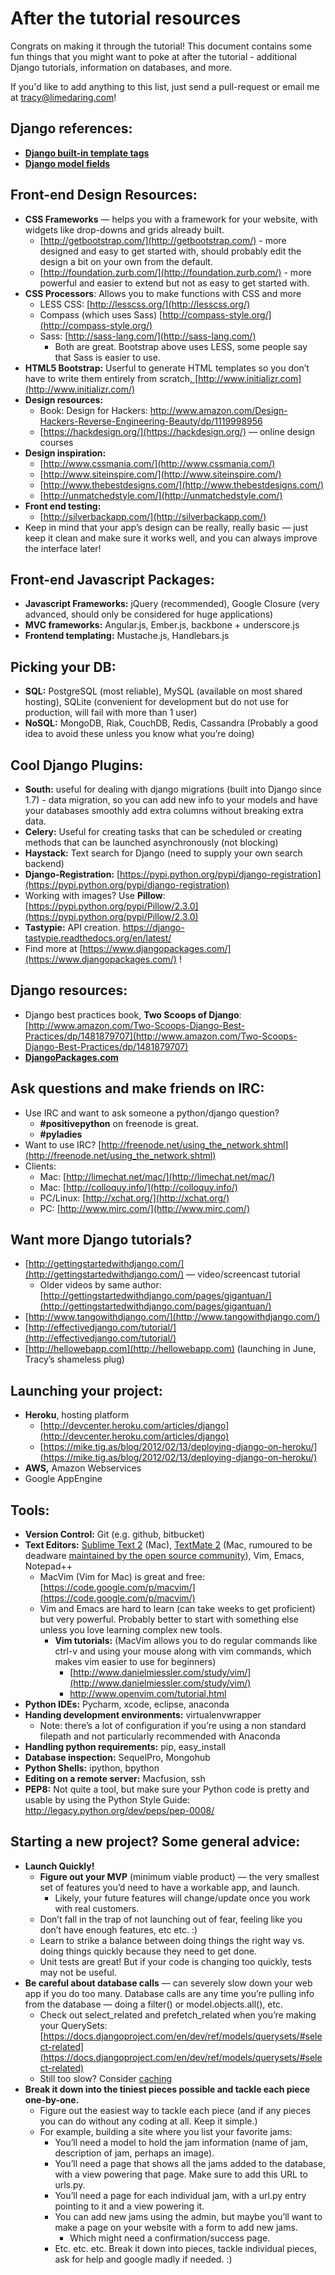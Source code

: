 # After the tutorial resources

Congrats on making it through the tutorial! This document contains some fun
things that you might want to poke at after the tutorial - additional Django
tutorials, information on databases, and more.

If you'd like to add anything to this list, just send a pull-request or email me
at tracy@limedaring.com!

## Django references:

* **[Django built-in template tags](https://docs.djangoproject.com/en/dev/ref/templates/builtins/)**
* **[Django model fields](https://docs.djangoproject.com/en/dev/ref/models/fields/)**

## Front-end Design Resources:

* **CSS Frameworks** — helps you with a framework for your website, with widgets
  like drop-downs and grids already built.
    * [http://getbootstrap.com/](http://getbootstrap.com/) - more designed and
      easy to get started with, should probably edit the design a bit on your
own from the default.
    * [http://foundation.zurb.com/](http://foundation.zurb.com/) - more powerful
      and easier to extend but not as easy to get started with.
* **CSS Processors**: Allows you to make functions with CSS and more
    * LESS CSS: [http://lesscss.org/](http://lesscss.org/)
    * Compass (which uses Sass)
      [http://compass-style.org/](http://compass-style.org/) 
    * Sass: [http://sass-lang.com/](http://sass-lang.com/)
        * Both are great. Bootstrap above uses LESS, some people say that Sass
          is easier to use.
* **HTML5 Bootstrap:** Userful to generate HTML templates so you don’t have to
  write them entirely from scratch[.
](http://www.initializr.com/)[http://www.initializr.com](http://www.initializr.com/)
* **Design resources:**
    * Book: Design for Hackers:
      http://www.amazon.com/Design-Hackers-Reverse-Engineering-Beauty/dp/1119998956
    * [https://hackdesign.org/](https://hackdesign.org/) — online design courses
* **Design inspiration:**
    * [http://www.cssmania.com/](http://www.cssmania.com/)
    * [http://www.siteinspire.com/](http://www.siteinspire.com/)
    * [http://www.thebestdesigns.com/](http://www.thebestdesigns.com/)
    * [http://unmatchedstyle.com/](http://unmatchedstyle.com/)
* **Front end testing:**
    * [http://silverbackapp.com/](http://silverbackapp.com/)
* Keep in mind that your app’s design can be really, really basic — just keep it
  clean and make sure it works well, and you can always improve the interface
later!

## Front-end Javascript Packages:

* **Javascript Frameworks:** jQuery (recommended), Google Closure (very
  advanced, should only be considered for huge applications)
* **MVC frameworks:** Angular.js, Ember.js, backbone + underscore.js
* **Frontend templating:** Mustache.js, Handlebars.js

## Picking your DB:

* **SQL:** PostgreSQL (most reliable), MySQL (available on most shared hosting),
  SQLite (convenient for development but do not use for production, will fail
with more than 1 user)
* **NoSQL:** MongoDB, Riak, CouchDB, Redis, Cassandra (Probably a good idea to
  avoid these unless you know what you’re doing)

## Cool Django Plugins:

* **South:** useful for dealing with django migrations (built into Django since
  1.7) - data migration, so you can add new info to your models and have your
databases smoothly add extra columns without breaking extra data.
* **Celery:** Useful for creating tasks that can be scheduled or creating
  methods that can be launched asynchronously (not blocking)
* **Haystack:** Text search for Django (need to supply your own search backend)
* **Django-Registration:**
  [https://pypi.python.org/pypi/django-registration](https://pypi.python.org/pypi/django-registration)
* Working with images? Use **Pillow**:
  [https://pypi.python.org/pypi/Pillow/2.3.0](https://pypi.python.org/pypi/Pillow/2.3.0)
* **Tastypie:** API creation. https://django-tastypie.readthedocs.org/en/latest/	
* Find more at
  [https://www.djangopackages.com/](https://www.djangopackages.com/) !

## Django resources:

* Django best practices book, **Two Scoops of Django**: [http://www.amazon.com/Two-Scoops-Django-Best-Practices/dp/1481879707](http://www.amazon.com/Two-Scoops-Django-Best-Practices/dp/1481879707)
* **[DjangoPackages.com](http://DjangoPackages.com)**

## Ask questions and make friends on IRC:

* Use IRC and want to ask someone a python/django question? 
    * **#positivepython** on freenode is great.
    * **#pyladies**
* Want to use IRC? [http://freenode.net/using_the_network.shtml](http://freenode.net/using_the_network.shtml)
* Clients:
    * Mac: [http://limechat.net/mac/](http://limechat.net/mac/)
    * Mac: [http://colloquy.info/](http://colloquy.info/)
    * PC/Linux: [http://xchat.org/](http://xchat.org/)
    * PC: [http://www.mirc.com/](http://www.mirc.com/)

## Want more Django tutorials?

* [http://gettingstartedwithdjango.com/](http://gettingstartedwithdjango.com/) — video/screencast tutorial
    * Older videos by same author: [http://gettingstartedwithdjango.com/pages/gigantuan/](http://gettingstartedwithdjango.com/pages/gigantuan/)
* [http://www.tangowithdjango.com/](http://www.tangowithdjango.com/)
* [http://effectivedjango.com/tutorial/](http://effectivedjango.com/tutorial/)
* [http://hellowebapp.com](http://hellowebapp.com) (launching in June, Tracy’s shameless plug)

## Launching your project:

* **Heroku**, hosting platform
    * [http://devcenter.heroku.com/articles/django](http://devcenter.heroku.com/articles/django)
    * [https://mike.tig.as/blog/2012/02/13/deploying-django-on-heroku/](https://mike.tig.as/blog/2012/02/13/deploying-django-on-heroku/)
* **AWS,** Amazon Webservices
* Google AppEngine

## Tools:

* **Version Control:** Git (e.g. github, bitbucket)
* **Text Editors:** [Sublime Text 2](http://www.sublimetext.com/2) (Mac), [TextMate 2](http://macromates.com/) (Mac, rumoured to be deadware [maintained by the open source community](https://github.com/textmate/textmate)), Vim, Emacs, Notepad++
    * MacVim (Vim for Mac) is great and free: [https://code.google.com/p/macvim/](https://code.google.com/p/macvim/)
    * Vim and Emacs are hard to learn (can take weeks to get proficient) but very powerful. Probably better to start with something else unless you love learning complex new tools.
        * **Vim tutorials:** (MacVim allows you to do regular commands like ctrl-v and using your mouse along with vim commands, which makes vim easier to use for beginners)
            * [http://www.danielmiessler.com/study/vim/](http://www.danielmiessler.com/study/vim/)
            * http://www.openvim.com/tutorial.html
* **Python IDEs:** Pycharm, xcode, eclipse, anaconda 
* **Handing development environments:** virtualenvwrapper
    * Note: there’s a lot of configuration if you’re using a non standard filepath and not particularly recommended with Anaconda
* **Handling python requirements:** pip, easy_install
* **Database inspection:** SequelPro, Mongohub
* **Python Shells:** ipython, bpython
* **Editing on a remote server:** Macfusion, ssh
* **PEP8:** Not quite a tool, but make sure your Python code is pretty and usable by using the Python Style Guide: http://legacy.python.org/dev/peps/pep-0008/

## Starting a new project? Some general advice:

* **Launch Quickly!**
    * **Figure out your MVP** (minimum viable product) — the very smallest set of features you’d need to have a workable app, and launch.
        * Likely, your future features will change/update once you work with real customers. 
    * Don’t fall in the trap of not launching out of fear, feeling like you don’t have enough features, etc etc. :)
    * Learn to strike a balance between doing things the right way vs. doing things quickly because they need to get done.
    * Unit tests are great! But if your code is changing too quickly, tests may not be useful.
* **Be careful about database calls** — can severely slow down your web app if you do too many. Database calls are any time you’re pulling info from the database — doing a filter() or model.objects.all(), etc.
    * Check out select_related and prefetch_related when you’re making your QuerySets: [https://docs.djangoproject.com/en/dev/ref/models/querysets/#select-related](https://docs.djangoproject.com/en/dev/ref/models/querysets/#select-related)
    * Still too slow? Consider [caching](https://docs.djangoproject.com/en/dev/topics/cache/)
* **Break it down into the tiniest pieces possible and tackle each piece one-by-one.**
    * Figure out the easiest way to tackle each piece (and if any pieces you can do without any coding at all. Keep it simple.)
    * For example, building a site where you list your favorite jams: 
        * You’ll need a model to hold the jam information (name of jam, description of jam, perhaps an image).
        * You’ll need a page that shows all the jams added to the database, with a view powering that page. Make sure to add this URL to urls.py.
        * You’ll need a page for each individual jam, with a url.py entry pointing to it and a view powering it.
        * You can add new jams using the admin, but maybe you’ll want to make a page on your website with a form to add new jams.
            * Which might need a confirmation/success page.
        * Etc. etc. etc. Break it down into pieces, tackle individual pieces, ask for help and google madly if needed. :)
